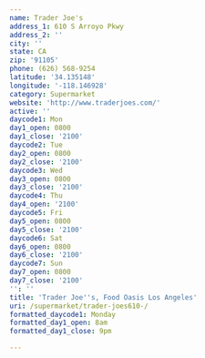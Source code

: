 ```yaml
---
name: Trader Joe's
address_1: 610 S Arroyo Pkwy
address_2: ''
city: ''
state: CA
zip: '91105'
phone: (626) 568-9254
latitude: '34.135148'
longitude: '-118.146928'
category: Supermarket
website: 'http://www.traderjoes.com/'
active: ''
daycode1: Mon
day1_open: 0800
day1_close: '2100'
daycode2: Tue
day2_open: 0800
day2_close: '2100'
daycode3: Wed
day3_open: 0800
day3_close: '2100'
daycode4: Thu
day4_open: '2100'
daycode5: Fri
day5_open: 0800
day5_close: '2100'
daycode6: Sat
day6_open: 0800
day6_close: '2100'
daycode7: Sun
day7_open: 0800
day7_close: '2100'
'': ''
title: 'Trader Joe''s, Food Oasis Los Angeles'
uri: /supermarket/trader-joes610-/
formatted_daycode1: Monday
formatted_day1_open: 8am
formatted_day1_close: 9pm

---
```

